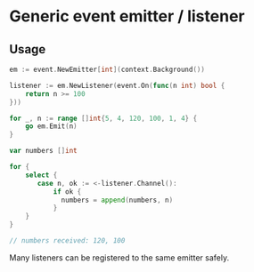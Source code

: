 # Generic event emitter / listener

## Usage

```go
em := event.NewEmitter[int](context.Background())

listener := em.NewListener(event.On(func(n int) bool {
    return n >= 100
}))

for _, n := range []int{5, 4, 120, 100, 1, 4} {
	go em.Emit(n)
}

var numbers []int

for {
    select {
       case n, ok := <-listener.Channel():
           if ok {
             numbers = append(numbers, n)
           }		   
    }
}

// numbers received: 120, 100
```

Many listeners can be registered to the same emitter safely.